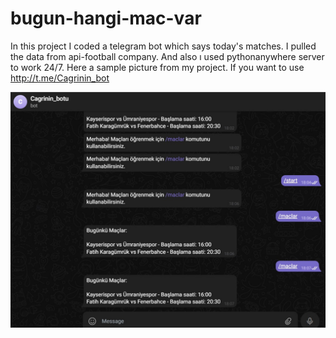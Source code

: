 # bugun-hangi-mac-var
In this project I coded a telegram bot which says today's matches. I pulled the data from api-football company. And also ı used pythonanywhere server to work 24/7.
Here a sample picture from my project. If you want to use http://t.me/Cagrinin_bot

<img src="https://github.com/Cagritrkmen/bugun-hangi-ma--var/blob/master/images/1.jpg" alt="Image not found!" >
